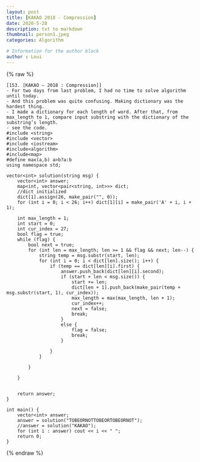 ```yaml
---
layout: post
title: [KAKAO 2018 - Compression]
date: 2020-5-28
description: txt to markdown
thumbnail: person1.jpeg
categories: Algorithm

# Information for the author block
author : Loui
---
```


{% raw %}

	﻿[153. [KAKAO – 2018 : Compression]] 
	- For two days from last problem, I had no time to solve algorithm until today.
	- And this problem was quite confusing. Making dictionary was the hardest thing.
	- I made a dictionary for each length of word. After that, from max_length to 1, compare input substring with the dictionary of the substring’s length. 
	- see the code.
	#include <string>
	#include <vector>
	#include <iostream>
	#include<algorithm>
	#include<map>
	#define max(a,b) a>b?a:b
	using namespace std;
	
	vector<int> solution(string msg) {
		vector<int> answer;
		map<int, vector<pair<string, int>>> dict;
		//dict initialized
		dict[1].assign(26, make_pair("", 0));
		for (int i = 0; i < 26; i++) dict[1][i] = make_pair('A' + i, i + 1);
	
		int max_length = 1;
		int start = 0;
		int cur_index = 27;
		bool flag = true;
		while (flag) {
			bool next = true;
			for (int len = max_length; len >= 1 && flag && next; len--) {
				string temp = msg.substr(start, len);
				for (int i = 0; i < dict[len].size(); i++) {
					if (temp == dict[len][i].first) {
						answer.push_back(dict[len][i].second);
						if (start + len < msg.size()) {
							start += len;
							dict[len + 1].push_back(make_pair(temp + msg.substr(start, 1), cur_index));
							max_length = max(max_length, len + 1);
							cur_index++;
							next = false;
							break;
						}
						else {
							flag = false;
							break;
						}
	
					}
				}
	
			}
	
		}
	
	
		return answer;
	}
	
	int main() {
		vector<int> answer;
		answer = solution("TOBEORNOTTOBEORTOBEORNOT");
		//answer = solution("KAKAO");
		for (int i : answer) cout << i << " ";
		return 0;
	}
	
{% endraw %}
